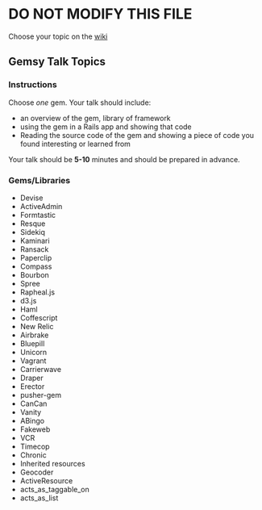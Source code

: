 # DO NOT MODIFY THIS FILE
Choose your topic on the [wiki](./wiki)

## Gemsy Talk Topics

### Instructions

Choose *one* gem.  Your talk should include:
- an overview of the gem, library of framework
- using the gem in a Rails app and showing that code
- Reading the source code of the gem and showing a piece of code you found interesting or learned from

Your talk should be **5-10** minutes and should be prepared in
advance.

### Gems/Libraries

* Devise
* ActiveAdmin
* Formtastic
* Resque
* Sidekiq
* Kaminari
* Ransack
* Paperclip
* Compass
* Bourbon
* Spree
* Rapheal.js
* d3.js
* Haml
* Coffescript
* New Relic
* Airbrake
* Bluepill
* Unicorn
* Vagrant
* Carrierwave
* Draper
* Erector
* pusher-gem
* CanCan
* Vanity
* ABingo
* Fakeweb
* VCR
* Timecop
* Chronic
* Inherited resources
* Geocoder
* ActiveResource
* acts_as_taggable_on
* acts_as_list
